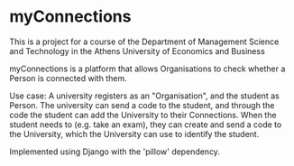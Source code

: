 # myConnections
This is a project for a course of the Department of Management Science and Technology in the Athens University of Economics and Business

myConnections is a platform that allows Organisations to check whether a Person is connected with them.

Use case:
A university registers as an "Organisation", and the student as Person.
The university can send a code to the student, and through the code the student can add the University to their Connections.
When the student needs to (e.g. take an exam), they can create and send a code to the University, which the University can use to identify the student.


Implemented using Django with the 'pillow' dependency.
